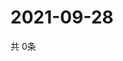 # 2021-09-28
  共 0条

  <!-- BEGIN -->
  <!-- 最后更新时间Tue Sep 28 2021 00:16:51 GMT+0000 (Coordinated Universal Time) -->
  
  <!-- END -->
  
  